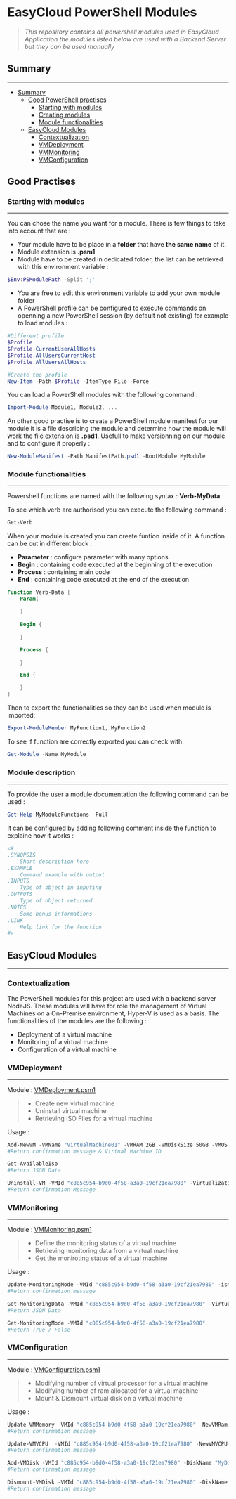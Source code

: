 # EasyCloud PowerShell Modules

> _This repository contains all powershell modules used in EasyCloud Application the modules listed below are used with a Backend Server but they can be used manually_


## Summary
---
- [Summary](#summary)
    - [Good PowerShell practises](#good-practises)
        - [Starting with modules](#starting-with-modules)
        - [Creating modules](#creating-modules)
        - [Module functionalities](#module-functionalities)
    - [EasyCloud Modules](#easycloud-modules)
        - [Contextualization](#contextualization)
        - [VMDeployment](#vmdeployment)
        - [VMMonitoring](#vmmonitoring)
        - [VMConfiguration](#vmconfiguration)


## Good Practises

### Starting with modules
---
You can chose the name you want for a module. There is few things to take into account that are : 
- Your module have to be place in a **folder** that have **the same name** of it.
- Module extension is **.psm1**
- Module have to be created in dedicated folder, the list can be retrieved with this environment variable : 
```powershell
$Env:PSModulePath -Split ';'
```
- You are free to edit this environment variable to add your own module folder
- A PowerShell profile can be configured to execute commands on openning a new PowerShell session (by default not existing) for example to load modules :
```powershell
#Different profile
$Profile
$Profile.CurrentUserAllHosts
$Profile.AllUsersCurrentHost
$Profile.AllUsersAllHosts

#Create the profile
New-Item -Path $Profile -ItemType File -Force 
```
You can load a PowerShell modules with the following command :
```powershell
Import-Module Module1, Module2, ...
```
An other good practise is to create a PowerShell module manifest for our module it is a file describing the module and determine how the module will work the file extension is **.psd1**. Usefull to make versionning on our module and to configure it properly :
```powershell
New-ModuleManifest -Path ManifestPath.psd1 -RootModule MyModule
```

### Module functionalities
---
Powershell functions are named with the following syntax : **Verb-MyData**

To see which verb are authorised you can execute the following command :
```powershell
Get-Verb
```
When your module is created you can create funtion inside of it.
A function can be cut in different block :
- **Parameter** : configure parameter with many options
- **Begin** : containing code executed at the beginning of the execution
- **Process** : containing main code
- **End** : containing code executed at the end of the execution
```powershell
Function Verb-Data {
    Param(

    )

    Begin {

    }

    Process {

    }

    End {

    }
}
```
Then to export the functionalities so they can be used when module is imported:
```powershell
Export-ModuleMember MyFunction1, MyFunction2
```
To see if function are correctly exported you can check with:
```powershell
Get-Module -Name MyModule
```

### Module description
---
To provide the user a module documentation the following command can be used :
```powershell
Get-Help MyModuleFunctions -Full
```
It can be configured by adding following comment inside the function to explaine how it works :
```powershell
<#
.SYNOPSIS
    Short description here
.EXAMPLE
    Command example with output
.INPUTS
    Type of object in inputing
.OUTPUTS
    Type of object returned
.NOTES
    Some bonus informations
.LINK
    Help link for the function
#>
```

## EasyCloud Modules
---
### Contextualization
The PowerShell modules for this project are used with a backend server NodeJS. These modules will have for role the management of Virtual Machines on a On-Premise environment, Hyper-V is used as a basis. The functionalities of the modules are the following :
- Deployment of a virtual machine
- Monitoring of a virtual machine
- Configuration of a virtual machine

### VMDeployment
---
Module : [VMDeployment.psm1](./VMDeployment/VMDeployment.psm1)

>- Create new virtual machine
>- Uninstall virtual machine
>- Retrieving ISO Files for a virtual machine

Usage :
```powershell
Add-NewVM -VMName "VirtualMachine01" -VMRAM 2GB -VMDiskSize 50GB -VMOS "\\EASYCLOUD-APP\Iso\Win2016.Iso" -VMProcessor 1 -VirtualizationServer "VMSRV01"
#Return confirmation message & Virtual Machine ID
```
```powershell
Get-AvailableIso
#Return JSON Data
```
```powershell
Uninstall-VM -VMId "c885c954-b9d0-4f58-a3a0-19cf21ea7980" -VirtualizationServer "VMSRV01"
#Return confirmation Message
```

### VMMonitoring
---
Module : [VMMonitoring.psm1](./VMMonitoring/VMMonitoring.psm1)

>- Define the monitoring status of a virtual machine
>- Retrieving monitoring data from a virtual machine
>- Get the moniroting status of a virtual machine

Usage :
```powershell
Update-MonitoringMode -VMId "c885c954-b9d0-4f58-a3a0-19cf21ea7980" -isMonitored $True -VirtualizationServer "VMSRV01"
#Return confirmation message
```
```powershell
Get-MonitoringData -VMId "c885c954-b9d0-4f58-a3a0-19cf21ea7980" -VirtualizationServer "VMSRV01"
#Return JSON Data
```
```powershell
Get-MonitoringMode -VMId "c885c954-b9d0-4f58-a3a0-19cf21ea7980"
#Return True / False
```

### VMConfiguration
---
Module : [VMConfiguration.psm1](./VMConfiguration/VMConfiguration.psm1)

>- Modifying number of virtual processor for a virtual machine
>- Modifying number of ram allocated for a virtual machine
>- Mount & Dismount virtual disk on a virtual machine


Usage :
```powershell
Update-VMMemory -VMId "c885c954-b9d0-4f58-a3a0-19cf21ea7980" -NewVMRam 2GB -VirtualizationServer VMSRV01
#Return confirmation message
```
```powershell
Update-VMVCPU  -VMId "c885c954-b9d0-4f58-a3a0-19cf21ea7980" -NewVMVCPU 4 -VirtualizationServer VMSRV01
#Return confirmation message
```
```powershell
Add-VMDisk -VMId "c885c954-b9d0-4f58-a3a0-19cf21ea7980" -DiskName "MyDisk" -DiskSize 100GB -VirtualizationServer VMSRV01
#Return confirmation message
```
```powershell
Dismount-VMDisk -VMId "c885c954-b9d0-4f58-a3a0-19cf21ea7980" -DiskName "MyDisk" -VirtualizationServer VMSRV01
#Return confirmation message
```